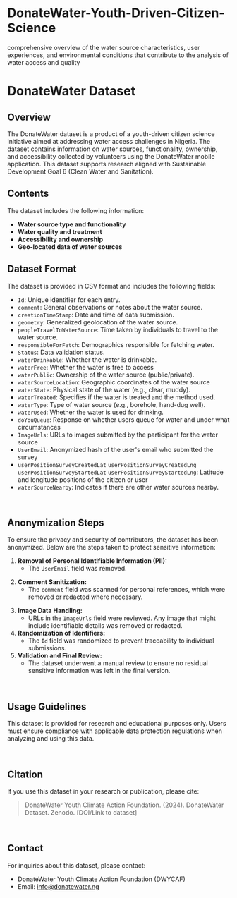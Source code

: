 # DonateWater-Youth-Driven-Citizen-Science
comprehensive overview of the water source characteristics, user experiences, and environmental conditions that  contribute to the analysis of water access and quality
# DonateWater Dataset
## Overview

The DonateWater dataset is a product of a youth-driven citizen science initiative aimed at addressing water access challenges in Nigeria. The dataset contains information on water sources, functionality, ownership, and accessibility collected by volunteers using the DonateWater mobile application. This dataset supports research aligned with Sustainable Development Goal 6 (Clean Water and Sanitation).

## Contents
The dataset includes the following information:

* **Water source type and functionality**
* **Water quality and treatment**
* **Accessibility and ownership**
* **Geo-located data of water sources**

## Dataset Format
The dataset is provided in CSV format and includes the following fields: 
* `Id`: Unique identifier for each entry. 
* `comment`: General observations or notes about the water source.
* `creationTimeStamp`: Date and time of data submission.
* `geometry`: Generalized geolocation of the water source.
* `peopleTravelToWaterSource`: Time taken by individuals to travel to the water source.
* `responsibleForFetch`: Demographics responsible for fetching water.
* `Status`: Data validation status.
* `waterDrinkable`: Whether the water is drinkable.
* `waterFree`: Whether the water is free to access
* `waterPublic`: Ownership of the water source (public/private).
* `waterSourceLocation`: Geographic coordinates of the water source
* `waterState`: Physical state of the water (e.g., clear, muddy).
* `waterTreated`: Specifies if the water is treated and the method used.
* `waterType`: Type of water source (e.g., borehole, hand-dug well).
* `waterUsed`: Whether the water is used for drinking.
* `doYouQueue`: Response on whether users queue for water and under what circumstances
* `ImageUrls`: URLs to images submitted by the participant for the water source
* `UserEmail`: Anonymized hash of the user's email who submitted the survey
* `userPositionSurveyCreatedLat` `userPositionSurveyCreatedLng` `userPositionSurveyStartedLat` `userPositionSurveyStartedLng`: Latitude and longitude positions of the citizen or user
* `waterSourceNearby`: Indicates if there are other water sources nearby.

<br>

## Anonymization Steps
To ensure the privacy and security of contributors, the dataset has been anonymized. Below are the steps taken to protect sensitive information:
1. **Removal of Personal Identifiable Information (PII):**
   - The `UserEmail` field was removed.
<!-- 2. **Location Data Generalization:**
    - Precise geolocation coordinates were rounded to two decimal places to ensure a 1 km generalization radius. -->
2. **Comment Sanitization:**
    - The `comment` field was scanned for personal references, which were removed or redacted where necessary.
<!-- 4. **Volunteer Location Masking:**
   - The volunteerLocation field was excluded to protect contributors' locations.-->
3. **Image Data Handling:**
    - URLs in the `ImageUrls` field were reviewed. Any image that might include identifiable details was removed or redacted.
4. **Randomization of Identifiers:**
    - The `Id` field was randomized to prevent traceability to individual submissions.
5. **Validation and Final Review:**
    - The dataset underwent a manual review to ensure no residual sensitive information was left in the final version.
<br>

## Usage Guidelines
This dataset is provided for research and educational purposes only. Users must ensure compliance with applicable data protection regulations when analyzing and using this data.

<br>

## Citation
If you use this dataset in your research or publication, please cite:
> DonateWater Youth Climate Action Foundation. (2024). DonateWater Dataset. Zenodo. [DOI/Link to dataset]

<br>

## Contact
For inquiries about this dataset, please contact:
- DonateWater Youth Climate Action Foundation (DWYCAF)
- Email: [info@donatewater.ng](info@donatewater.ng "send us email")











